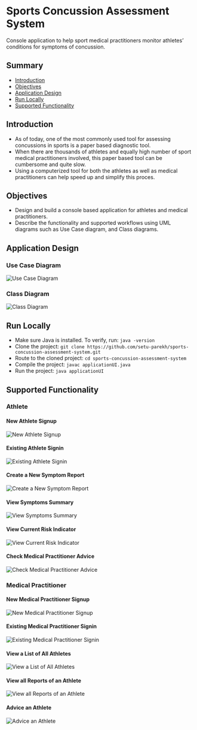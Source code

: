 # Sports Concussion Assessment System
Console application to help sport medical practitioners monitor athletes’ conditions for symptoms of concussion.

## Summary
* [Introduction](#introduction)
* [Objectives](#objectives)
* [Application Design](#application-design)
* [Run Locally](#run-locally)
* [Supported Functionality](#supported-functionality)

## Introduction
- As of today, one of the most commonly used tool for assessing concussions in sports is a paper based diagnostic tool.
- When there are thousands of athletes and equally high number of sport medical practitioners involved, this paper based tool can be cumbersome and quite slow.
- Using a computerized tool for both the athletes as well as medical practitioners can help speed up and simplify this proces.

## Objectives
- Design and build a console based application for athletes and medical practitioners.
- Describe the functionality and supported workflows using UML diagrams such as Use Case diagram, and Class diagrams.

## Application Design
### Use Case Diagram
![Use Case Diagram](https://github.com/setu-parekh/sports-concussion-assessment-system/blob/main/images/use_case_diagram.png)

### Class Diagram
![Class Diagram](https://github.com/setu-parekh/sports-concussion-assessment-system/blob/main/images/class_diagram.png)

## Run Locally
* Make sure Java is installed. To verify, run: `java -version`
* Clone the project: `git clone https://github.com/setu-parekh/sports-concussion-assessment-system.git`
* Route to the cloned project: `cd sports-concussion-assessment-system`
* Compile the project: `javac applicationUI.java`
* Run the project: `java applicationUI`

## Supported Functionality
### Athlete
#### New Athlete Signup
![New Athlete Signup](https://github.com/setu-parekh/sports-concussion-assessment-system/blob/main/images/athlete_account_creation.png)

#### Existing Athlete Signin
![Existing Athlete Signin](https://github.com/setu-parekh/sports-concussion-assessment-system/blob/main/images/existing_athlete_login.png)

#### Create a New Symptom Report
![Create a New Symptom Report](https://github.com/setu-parekh/sports-concussion-assessment-system/blob/main/images/athlete_enter_symptoms.png)

#### View Symptoms Summary
![View Symptoms Summary](https://github.com/setu-parekh/sports-concussion-assessment-system/blob/main/images/athlete_view_symptoms_summary.png)

#### View Current Risk Indicator
![View Current Risk Indicator](https://github.com/setu-parekh/sports-concussion-assessment-system/blob/main/images/athlete_risk_indicator.png)

#### Check Medical Practitioner Advice
![Check Medical Practitioner Advice](https://github.com/setu-parekh/sports-concussion-assessment-system/blob/main/images/athlete_view_medical_practitioner_advice.png)

### Medical Practitioner
#### New Medical Practitioner Signup
![New Medical Practitioner Signup](https://github.com/setu-parekh/sports-concussion-assessment-system/blob/main/images/medical_practitioner_account_creation.png)

#### Existing Medical Practitioner Signin
![Existing Medical Practitioner Signin](https://github.com/setu-parekh/sports-concussion-assessment-system/blob/main/images/existing_medical_practitioner_login.png)

#### View a List of All Athletes
![View a List of All Athletes](https://github.com/setu-parekh/sports-concussion-assessment-system/blob/main/images/medical_practitioner_view_list_of_athletes.png)

#### View all Reports of an Athlete
![View all Reports of an Athlete](https://github.com/setu-parekh/sports-concussion-assessment-system/blob/main/images/medical_practitioner_view_all_symptom_reports_of_athlete.png)

#### Advice an Athlete
![Advice an Athlete](https://github.com/setu-parekh/sports-concussion-assessment-system/blob/main/images/medical_practitioner_enter_advice_to_athlete.png)
